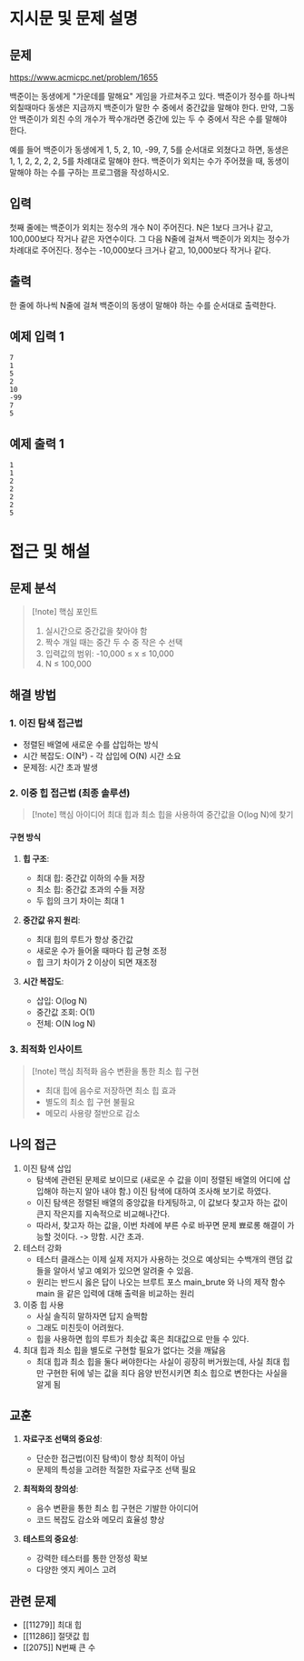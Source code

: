 # 지시문 및 문제 설명
## 문제
https://www.acmicpc.net/problem/1655

백준이는 동생에게 "가운데를 말해요" 게임을 가르쳐주고 있다. 백준이가 정수를 하나씩 외칠때마다 동생은 지금까지 백준이가 말한 수 중에서 중간값을 말해야 한다. 만약, 그동안 백준이가 외친 수의 개수가 짝수개라면 중간에 있는 두 수 중에서 작은 수를 말해야 한다.

예를 들어 백준이가 동생에게 1, 5, 2, 10, -99, 7, 5를 순서대로 외쳤다고 하면, 동생은 1, 1, 2, 2, 2, 2, 5를 차례대로 말해야 한다. 백준이가 외치는 수가 주어졌을 때, 동생이 말해야 하는 수를 구하는 프로그램을 작성하시오.

## 입력
첫째 줄에는 백준이가 외치는 정수의 개수 N이 주어진다. N은 1보다 크거나 같고, 100,000보다 작거나 같은 자연수이다. 그 다음 N줄에 걸쳐서 백준이가 외치는 정수가 차례대로 주어진다. 정수는 -10,000보다 크거나 같고, 10,000보다 작거나 같다.

## 출력
한 줄에 하나씩 N줄에 걸쳐 백준이의 동생이 말해야 하는 수를 순서대로 출력한다.

## 예제 입력 1
```
7
1
5
2
10
-99
7
5
```

## 예제 출력 1
```
1
1
2
2
2
2
5
```

# 접근 및 해설

## 문제 분석
> [!note] 핵심 포인트
> 1. 실시간으로 중간값을 찾아야 함
> 2. 짝수 개일 때는 중간 두 수 중 작은 수 선택
> 3. 입력값의 범위: -10,000 ≤ x ≤ 10,000
> 4. N ≤ 100,000

## 해결 방법
### 1. 이진 탐색 접근법
- 정렬된 배열에 새로운 수를 삽입하는 방식
- 시간 복잡도: O(N²) - 각 삽입에 O(N) 시간 소요
- 문제점: 시간 초과 발생

### 2. 이중 힙 접근법 (최종 솔루션)
> [!note] 핵심 아이디어
> 최대 힙과 최소 힙을 사용하여 중간값을 O(log N)에 찾기

#### 구현 방식
1. **힙 구조**:
   - 최대 힙: 중간값 이하의 수들 저장
   - 최소 힙: 중간값 초과의 수들 저장
   - 두 힙의 크기 차이는 최대 1

2. **중간값 유지 원리**:
   - 최대 힙의 루트가 항상 중간값
   - 새로운 수가 들어올 때마다 힙 균형 조정
   - 힙 크기 차이가 2 이상이 되면 재조정

3. **시간 복잡도**:
   - 삽입: O(log N)
   - 중간값 조회: O(1)
   - 전체: O(N log N)

### 3. 최적화 인사이트
> [!note] 핵심 최적화
> 음수 변환을 통한 최소 힙 구현
> - 최대 힙에 음수로 저장하면 최소 힙 효과
> - 별도의 최소 힙 구현 불필요
> - 메모리 사용량 절반으로 감소

## 나의 접근
1. 이진 탐색 삽입
	- 탐색에 관련된 문제로 보이므로 (새로운 수 값을 이미 정렬된 배열의 어디에 삽입해야 하는지 알아 내야 함.) 이진 탐색에 대하여 조사해 보기로 하였다.
	- 이진 탐색은 정렬된 배열의 중앙값을 타게팅하고, 이 값보다 찾고자 하는 값이 큰지 작은지를 지속적으로 비교해나간다.
	- 따라서, 찾고자 하는 값을, 이번 차례에 부른 수로 바꾸면 문제 뾰로롱 해결이 가능할 것이다.
		-> 망함. 시간 초과.
2. 테스터 강화
	- 테스터 클래스는 이제 실제 저지가 사용하는 것으로 예상되는 수백개의 랜덤 값들을 알아서 넣고 예외가 있으면 알려줄 수 있음.
	- 원리는 반드시 옳은 답이 나오는 브루트 포스 main_brute 와 나의 제작 함수 main 을 같은 입력에 대해 출력을 비교하는 원리
3. 이중 힙 사용
	- 사실 솔직히 말하자면 답지 슬쩍함
	- 그래도 미친듯이 어려웠다.
	- 힙을 사용하면 힙의 루트가 최솟값 혹은 최대값으로 만들 수 있다.
4. 최대 힙과 최소 힙을 별도로 구현할 필요가 없다는 것을 깨닳음
	- 최대 힙과 최소 힙을 둘다 써야한다는 사실이 굉장히 버거웠는데, 사실 최대 힙만 구현한 뒤에 넣는 값을 죄다 음양 반전시키면 최소 힙으로 변한다는 사실을 알게 됨

## 교훈
1. **자료구조 선택의 중요성**: 
   - 단순한 접근법(이진 탐색)이 항상 최적이 아님
   - 문제의 특성을 고려한 적절한 자료구조 선택 필요

2. **최적화의 창의성**:
   - 음수 변환을 통한 최소 힙 구현은 기발한 아이디어
   - 코드 복잡도 감소와 메모리 효율성 향상

3. **테스트의 중요성**:
   - 강력한 테스터를 통한 안정성 확보
   - 다양한 엣지 케이스 고려

## 관련 문제
- [[11279]] 최대 힙
- [[11286]] 절댓값 힙
- [[2075]] N번째 큰 수